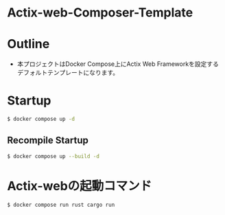 # Actix-web-Composer-Template

# Outline
* 本プロジェクトはDocker Compose上にActix Web Frameworkを設定するデフォルトテンプレートになります。

# Startup
~~~sh
$ docker compose up -d
~~~

## Recompile Startup
~~~sh
$ docker compose up --build -d
~~~

# Actix-webの起動コマンド
~~~sh
$ docker compose run rust cargo run
~~~
